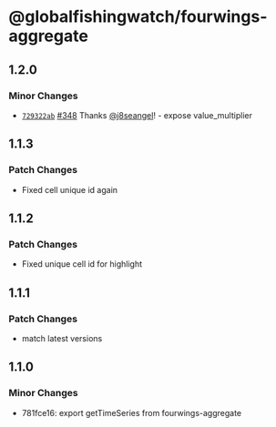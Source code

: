 # @globalfishingwatch/fourwings-aggregate

## 1.2.0

### Minor Changes

- [`729322ab`](https://github.com/GlobalFishingWatch/frontend/commit/729322ab540c4ad807cb3bba1c2b344eb265ed89) [#348](https://github.com/GlobalFishingWatch/frontend/pull/348) Thanks [@j8seangel](https://github.com/j8seangel)! - expose value_multiplier

## 1.1.3

### Patch Changes

- Fixed cell unique id again

## 1.1.2

### Patch Changes

- Fixed unique cell id for highlight

## 1.1.1

### Patch Changes

- match latest versions

## 1.1.0

### Minor Changes

- 781fce16: export getTimeSeries from fourwings-aggregate
